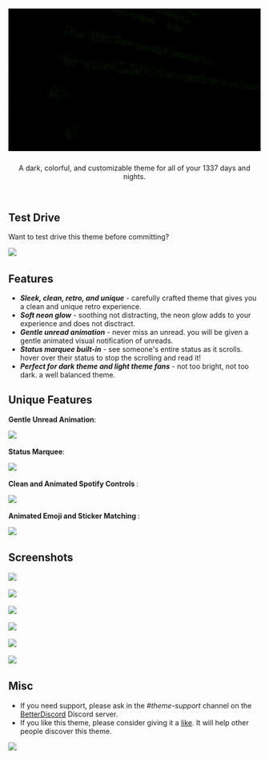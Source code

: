 <h1 align="center"><a href="https://raw.githubusercontent.com/soyDaddy/BetterDiscord/main/themes/a1337/assets/logo/a1337-BDCover.gif"><img src="https://raw.githubusercontent.com/soyDaddy/BetterDiscord/main/themes/a1337/assets/logo/a1337-BDCover.gif" title="source: github.com" /></a></h1>
<p align="center">A dark, colorful, and customizable theme for all of your 1337 days and nights.</p>

</br>

## Test Drive

Want to test drive this theme before committing?

![](https://gibbu.github.io/ThemePreview/?file=https://cdn.jsdelivr.net/gh/soyDaddy/BetterDiscord/themes/a1337/a1337.theme.css)

## Features
* _**Sleek, clean, retro, and unique**_ - carefully crafted theme that gives you a clean and unique retro experience. 
* _**Soft neon glow**_ - soothing not distracting, the neon glow adds to your experience and does not disctract.
* _**Gentle unread animation**_ - never miss an unread. you will be given a gentle animated visual notification of unreads.
* _**Status marquee built-in**_ - see someone's entire status as it scrolls. hover over their status to stop the scrolling and read it! 
* _**Perfect for dark theme and light theme fans**_ - not too bright, not too dark. a well balanced theme.

## Unique Features
<p align="left"><b>Gentle Unread Animation</b>:</p>

![](https://github.com/soyDaddy/BetterDiscord/blob/main/themes/a1337/assets/heartbeatUnread.gif)

<p align="left"><b>Status Marquee</b>:</p>

![](https://github.com/soyDaddy/BetterDiscord/blob/main/themes/a1337/assets/MarqueeStatus.gif)

<p align="left"><b>Clean and Animated Spotify Controls </b>:</p>

![](https://github.com/soyDaddy/BetterDiscord/blob/main/themes/a1337/assets/SpotifyControls.gif)

<p align="left"><b>Animated Emoji and Sticker Matching </b>:</p>

![](https://github.com/soyDaddy/BetterDiscord/blob/main/themes/a1337/assets/InteractiveMatching.gif)

## Screenshots
![](https://github.com/soyDaddy/BetterDiscord/blob/main/themes/a1337/assets/synthwaveCoverGif.gif)

![](https://github.com/soyDaddy/BetterDiscord/blob/main/themes/a1337/assets/Synthwave-Preview1.png)

![](https://github.com/soyDaddy/BetterDiscord/blob/main/themes/a1337/assets/Synthwave-Preview2.png)

![](https://github.com/soyDaddy/BetterDiscord/blob/main/themes/a1337/assets/Synthwave-Preview3.png)

![](https://github.com/soyDaddy/BetterDiscord/blob/main/themes/a1337/assets/Synthwave-Preview4.png)

![](https://github.com/soyDaddy/BetterDiscord/blob/main/themes/a1337/assets/Synthwave-Preview5.png)

## Misc
* If you need support, please ask in the _#theme-support_ channel on the <a href="https://discord.gg/0Tmfo5ZbORCRqbAd">BetterDiscord</a> Discord server.
* If you like this theme, please consider giving it a <a href="https://betterdiscord.app/theme/Synthwave%20%2784">like</a>. It will help other people discover this theme.

![](https://i.imgur.com/MA2fwa2.png)
